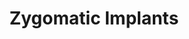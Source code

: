 ---
templateKey: specialties-page
language: en
title: Zygomatic Implants
redirects: /especialidades/cigomatic-implants/
hero:
  display: true
  type: default
  image: /img/hero-dental-implants.png
  parallax: false
  title: >
    <span class="bebas" style="font-family:Bebas Neue Bold;color:white;font-weight:lighter">Zygomatic Implants</span>
  indicator: false
  halfSize: true

procedures:
  display: true
  title: Give your Health the Value It Deserves!
  procedures:
    - title: Facilities
      to: /en/the-clinic/facilities/
      img: /img/procedures-facilities.jpg
    - title: Technology
      to: /en/the-clinic/technology/
      img: /img/procedures-technology.jpg
    - title: Professional Staff
      to:  /en/professional-staff/
      img: /img/procedures-professionals.png
---